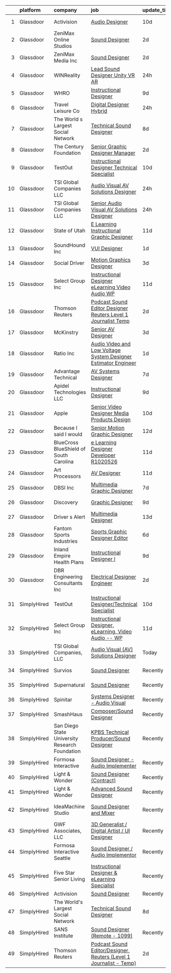 

|    | platform    | company                                        | job                                                                                                                                                                                                                                                                                                                                                                                                                                                                                                                                                                                                                                                                                                                                                                                                                                                                                                                                                                                                                                                                                                                                                                                                                                                                                                                                                                                                                                                                                                                                                                                                                                                                                                                      | update_time   | location             |
|---:|:------------|:-----------------------------------------------|:-------------------------------------------------------------------------------------------------------------------------------------------------------------------------------------------------------------------------------------------------------------------------------------------------------------------------------------------------------------------------------------------------------------------------------------------------------------------------------------------------------------------------------------------------------------------------------------------------------------------------------------------------------------------------------------------------------------------------------------------------------------------------------------------------------------------------------------------------------------------------------------------------------------------------------------------------------------------------------------------------------------------------------------------------------------------------------------------------------------------------------------------------------------------------------------------------------------------------------------------------------------------------------------------------------------------------------------------------------------------------------------------------------------------------------------------------------------------------------------------------------------------------------------------------------------------------------------------------------------------------------------------------------------------------------------------------------------------------|:--------------|:---------------------|
|  1 | Glassdoor   | Activision                                     | [Audio Designer](https://www.glassdoor.com/partner/jobListing.htm?pos=123&ao=1136043&s=58&guid=00000181e1b6a71ea866aa128f3c5f58&src=GD_JOB_AD&t=SR&vt=w&cs=1_eb35545b&cb=1657349253206&jobListingId=1007969460398&jrtk=3-0-1g7grd9q4kbll801-1g7grd9qgi9j6800-7c373c23d77b92fb-)                                                                                                                                                                                                                                                                                                                                                                                                                                                                                                                                                                                                                                                                                                                                                                                                                                                                                                                                                                                                                                                                                                                                                                                                                                                                                                                                                                                                                                          | 10d           | Middleton, WI        |
|  2 | Glassdoor   | ZeniMax Online Studios                         | [Sound Designer](https://www.glassdoor.com/partner/jobListing.htm?pos=111&ao=1136043&s=58&guid=00000181e1b6a71ea866aa128f3c5f58&src=GD_JOB_AD&t=SR&vt=w&cs=1_e15f6dc0&cb=1657349253204&jobListingId=1007987898183&jrtk=3-0-1g7grd9q4kbll801-1g7grd9qgi9j6800-24df4d8b56ead997-)                                                                                                                                                                                                                                                                                                                                                                                                                                                                                                                                                                                                                                                                                                                                                                                                                                                                                                                                                                                                                                                                                                                                                                                                                                                                                                                                                                                                                                          | 2d            | Hunt Valley, MD      |
|  3 | Glassdoor   | ZeniMax Media Inc                              | [Sound Designer](https://www.glassdoor.com/partner/jobListing.htm?pos=112&ao=1136043&s=58&guid=00000181e1b6a71ea866aa128f3c5f58&src=GD_JOB_AD&t=SR&vt=w&cs=1_4a826e3d&cb=1657349253205&jobListingId=1007988325078&jrtk=3-0-1g7grd9q4kbll801-1g7grd9qgi9j6800-55614e727ac16db0-)                                                                                                                                                                                                                                                                                                                                                                                                                                                                                                                                                                                                                                                                                                                                                                                                                                                                                                                                                                                                                                                                                                                                                                                                                                                                                                                                                                                                                                          | 2d            | Hunt Valley, MD      |
|  4 | Glassdoor   | WINReality                                     | [Lead Sound Designer  Unity  VR AR ](https://www.glassdoor.com/partner/jobListing.htm?pos=114&ao=1136043&s=58&guid=00000181e1b6a71ea866aa128f3c5f58&src=GD_JOB_AD&t=SR&vt=w&ea=1&cs=1_505ec3ec&cb=1657349253205&jobListingId=1007993534336&jrtk=3-0-1g7grd9q4kbll801-1g7grd9qgi9j6800-5400ce57ad62e762-)                                                                                                                                                                                                                                                                                                                                                                                                                                                                                                                                                                                                                                                                                                                                                                                                                                                                                                                                                                                                                                                                                                                                                                                                                                                                                                                                                                                                                 | 24h           | Austin, TX           |
|  5 | Glassdoor   | WHRO                                           | [Instructional Designer](https://www.glassdoor.com/partner/jobListing.htm?pos=126&ao=1136043&s=58&guid=00000181e1b6a71ea866aa128f3c5f58&src=GD_JOB_AD&t=SR&vt=w&cs=1_cb6fb1ec&cb=1657349253206&jobListingId=1007971431373&jrtk=3-0-1g7grd9q4kbll801-1g7grd9qgi9j6800-ee1c5b8f6d427c8b-)                                                                                                                                                                                                                                                                                                                                                                                                                                                                                                                                                                                                                                                                                                                                                                                                                                                                                                                                                                                                                                                                                                                                                                                                                                                                                                                                                                                                                                  | 9d            | Norfolk, VA          |
|  6 | Glassdoor   | Travel   Leisure Co                            | [Digital Designer  Hybrid ](https://www.glassdoor.com/partner/jobListing.htm?pos=115&ao=1136043&s=58&guid=00000181e1b6a71ea866aa128f3c5f58&src=GD_JOB_AD&t=SR&vt=w&cs=1_49518851&cb=1657349253205&jobListingId=1007993327869&jrtk=3-0-1g7grd9q4kbll801-1g7grd9qgi9j6800-fe84b9874b2caaef-)                                                                                                                                                                                                                                                                                                                                                                                                                                                                                                                                                                                                                                                                                                                                                                                                                                                                                                                                                                                                                                                                                                                                                                                                                                                                                                                                                                                                                               | 24h           | Orlando, FL          |
|  7 | Glassdoor   | The World s Largest Social Network             | [Technical Sound Designer](https://www.glassdoor.com/partner/jobListing.htm?pos=109&ao=1110586&s=58&guid=00000181e1b6a71ea866aa128f3c5f58&src=GD_JOB_AD&t=SR&vt=w&ea=1&cs=1_24c6f970&cb=1657349253205&jobListingId=1007975397724&cpc=654405A9B1E0A9F5&jrtk=3-0-1g7grd9q4kbll801-1g7grd9qgi9j6800-657842c4e48d542a--6NYlbfkN0DSgjPPcnEdvoK3uuxfISLALE6pB1FR7YSHOr_tSg5_QGIhoz_2VqUepdcKLBLI_zSL88PC2MXrQyC8zo8A0slZtXWrTLKNR985l-7TwPgsBaTyHdWgdVa6eqRVkqmsQUtjxbdpqpAnNBt_oMK_XWkSICRKn7Mk-tJK3MGnscNYTzVTtcjE374sPBAZDwptJwo58OX24vSKDLamdo1xN8iaPF6N_f3VVDYrbhjEGZa4fZLmZuHZK22Fln7FBO3GC3BqjUvc62913mZ_P2_2o1BJ8NLo-otGKQ4JWIFvexVNTTJ1owF6YTSQJpPZBIII6nf539iAaBDyPK4gV96e8qAh3fTIwb7w6J4xCbFJqXecS1GnC1dDe1qd_zNu4zZlgp3tzZI3zLRnlQP1Ntc43siB2H8wU4dusfezX39bT1VgQrg2S0DbZKDFlkM_9bDrUPOhVBm7fmUssCvi6sKHLFcwqZEFkox1f-S-l87NUmmsFsbaCQn1DncwFaS9c71RlNB7ywR2tHYLFegF11N2u44KIDp01Ayad9UWZJ8RJplkt8o96CfKmSVVqJzsSDrWmc4ZHukxqqtwOj-Xcyr9LxkP)                                                                                                                                                                                                                                                                                                                                                                                                                                                                                                                                                                                                                                                                                                                                                                      | 8d            | Los Angeles, CA      |
|  8 | Glassdoor   | The Century Foundation                         | [Senior Graphic Designer Manager](https://www.glassdoor.com/partner/jobListing.htm?pos=121&ao=1136043&s=58&guid=00000181e1b6a71ea866aa128f3c5f58&src=GD_JOB_AD&t=SR&vt=w&ea=1&cs=1_534dedff&cb=1657349253205&jobListingId=1007986879590&jrtk=3-0-1g7grd9q4kbll801-1g7grd9qgi9j6800-a3286ed62dd61305-)                                                                                                                                                                                                                                                                                                                                                                                                                                                                                                                                                                                                                                                                                                                                                                                                                                                                                                                                                                                                                                                                                                                                                                                                                                                                                                                                                                                                                    | 2d            | New York, NY         |
|  9 | Glassdoor   | TestOut                                        | [Instructional Designer Technical Specialist](https://www.glassdoor.com/partner/jobListing.htm?pos=104&ao=1110586&s=58&guid=00000181e1b6a71ea866aa128f3c5f58&src=GD_JOB_AD&t=SR&vt=w&ea=1&cs=1_2b1ec324&cb=1657349253203&jobListingId=1007968675049&cpc=63C68CF611DF075E&jrtk=3-0-1g7grd9q4kbll801-1g7grd9qgi9j6800-1380ac97e8268147--6NYlbfkN0DvEm3ZFflYNZDyIfyg5N-cpxjGt5mtAUGKsixrF0JahBY4k2ZO2G0_QOQvzzzovZti6CUZ07yDcSAu22S-eRSPvY7bDzV-S6HY13A6nzDugxOQS6d-bF6ZmzcbMDTfjOITMBTy8dn6cVmHLMezpI4MWgvkVHVg6EWMpyeArA91CCtDMZisLSDsqEhIv6nqasORP5Uu1VwMf_D1x2v_vGc2QPnmZ3gNvidsUBAR8q9wkeaKp1akKa6_PwgzWaCflUtudjZSH6M0n-X4j2UiaazcQxsy46r-OGTmJmaXkZFbg3QhKCDZNkYbsAA1RMC2d84LyvmD-jjna8qm28q10Vgw6rZhs76l1YuA6RITFpTySkxNn2HWKedAflU6IhK1bhqf6ZjJHSjH1H_fzYGw6CqNJRQa62wFf92xz-AwkCybe2gYP0KHYRIMZjRQOf0miRLN1ZnuHJkAFqlG1CRa08qFixMXPJcOKYopN3tkWHY7mmhSCslEG_tl2AoY2-WB8rXGYpUzcIumzDYTk6NTvn8CxeZSpZzSQBYFY35iBDVTZ6RllaqW2r3ZU3epOwcRnrWOmO3Y5tTPxNt2zB1ZjxUdj-ZUQiLmheQ%3D)                                                                                                                                                                                                                                                                                                                                                                                                                                                                                                                                                                                                                                                                                                                                     | 10d           | Pleasant Grove, UT   |
| 10 | Glassdoor   | TSI Global Companies  LLC                      | [Audio Visual  AV  Solutions Designer](https://www.glassdoor.com/partner/jobListing.htm?pos=106&ao=1110586&s=58&guid=00000181e1b6a71ea866aa128f3c5f58&src=GD_JOB_AD&t=SR&vt=w&ea=1&cs=1_0f5aaf8d&cb=1657349253204&jobListingId=1007993261181&cpc=C19BE7EA145E205E&jrtk=3-0-1g7grd9q4kbll801-1g7grd9qgi9j6800-d5cc32c3be7cb3f1--6NYlbfkN0AWNeWD9j0Anv7cu0YAx4MRGy5lC57LhfIKHhakuygoFQXVahOJlnVZR-oq6_nHXj8eruS9QxxIu-gfpQvA8tZQQlEFih3L5Z2TIopFkaDWIbf1YEL6LD7CNq-2Ttcdtoz0X6j9esD3EeHK8I2J0Rs0K7q5MXFHfumRcQFtcnk5NKNDH4-cBcJmwn0I7pC2G6viq7IHyYZQ1KSogH9yoKxJrpdTNr2LHqi9suXM-BRG8CwCwzqSYnMLnqJSgbOBho-CUadsdP97Z0xV1W-cWv7eg7yz0R8cgLNedtZk_IVotoa-Mpsg12nD1MdySRECJhPW-ipl3WmZL8sDhLWllje4pONMQEGK4GL4pidfow7ERK4V0FoY1ZMlE3YtYwpFfXk5nXMnUEznjHXNQ5Gz24-HdgwAaP3WsYcZMaqmRPLYeI5bkjVdIqaQLcZFV3DQyuDlM8ZBR_qirtMffZxdGqDYP8hBnV1kv-CG5RAm0AIxmwbnof2ARBJkSxGtsHxsevs%3D)                                                                                                                                                                                                                                                                                                                                                                                                                                                                                                                                                                                                                                                                                                                                                                                                                                            | 24h           | Missouri             |
| 11 | Glassdoor   | TSI Global Companies  LLC                      | [Senior Audio Visual  AV  Solutions Designer](https://www.glassdoor.com/partner/jobListing.htm?pos=107&ao=1110586&s=58&guid=00000181e1b6a71ea866aa128f3c5f58&src=GD_JOB_AD&t=SR&vt=w&ea=1&cs=1_770b9c90&cb=1657349253204&jobListingId=1007993283297&cpc=44CD5376B8534B8F&jrtk=3-0-1g7grd9q4kbll801-1g7grd9qgi9j6800-c9b92e72d4f88530--6NYlbfkN0AWNeWD9j0Anv7cu0YAx4MRGy5lC57LhfIKHhakuygoFQXVahOJlnVZVayl1MwmxdSREEmt8rhtuZg3dC_Y4t9T7kUzH7NMHoBcGBIErNc8U8p8KtysrEKUQEpoG1wpY2ZFRiSfejZi8BmZMPzqsCbhiAPYggDBAMjXwehQ0Dp5grAW0M6o6fZys44FbwwWEnnh7YMdSimWVuTp87YIAToAb7Fw_SRYPY3Emacl39Fliku-9CrbJ1_hpdZrvmoQkXk-FhMx4VCXSZXOW5ehYYb10adj-beOQO8lOCUSLUXFftDKFeW5nQk-v_O8g3Mtjil2n5XT0dlgaHD6MGhB5CAc0YAAve7LPDN_S2r9DBQz-RtXRkeW1HiD_J49wrY-5VoneubKUKVRLkfTa2Jy0PGhxdSkXCnMFisMVhlRXTQnBDHO29T14GTnHBwnUmAkJUoXOSbekJuL6KRwbW7wVuxFj081VHEvxFO6G5lRDGLBbjHZj3_RBQqqaAIYburdkBE%3D)                                                                                                                                                                                                                                                                                                                                                                                                                                                                                                                                                                                                                                                                                                                                                                                                                                     | 24h           | Missouri             |
| 12 | Glassdoor   | State of Utah                                  | [E Learning Instructional Graphic Designer](https://www.glassdoor.com/partner/jobListing.htm?pos=118&ao=1136043&s=58&guid=00000181e1b6a71ea866aa128f3c5f58&src=GD_JOB_AD&t=SR&vt=w&cs=1_3e9b3f6a&cb=1657349253205&jobListingId=1007967268443&jrtk=3-0-1g7grd9q4kbll801-1g7grd9qgi9j6800-12582fb7fc60c516-)                                                                                                                                                                                                                                                                                                                                                                                                                                                                                                                                                                                                                                                                                                                                                                                                                                                                                                                                                                                                                                                                                                                                                                                                                                                                                                                                                                                                               | 11d           | Salt Lake City, UT   |
| 13 | Glassdoor   | SoundHound Inc                                 | [VUI Designer](https://www.glassdoor.com/partner/jobListing.htm?pos=116&ao=1136043&s=58&guid=00000181e1b6a71ea866aa128f3c5f58&src=GD_JOB_AD&t=SR&vt=w&ea=1&cs=1_e388225c&cb=1657349253205&jobListingId=1007991174035&jrtk=3-0-1g7grd9q4kbll801-1g7grd9qgi9j6800-a3597de432b60e1b-)                                                                                                                                                                                                                                                                                                                                                                                                                                                                                                                                                                                                                                                                                                                                                                                                                                                                                                                                                                                                                                                                                                                                                                                                                                                                                                                                                                                                                                       | 1d            | Santa Clara, CA      |
| 14 | Glassdoor   | Social Driver                                  | [Motion Graphics Designer](https://www.glassdoor.com/partner/jobListing.htm?pos=117&ao=1136043&s=58&guid=00000181e1b6a71ea866aa128f3c5f58&src=GD_JOB_AD&t=SR&vt=w&ea=1&cs=1_2e4369d7&cb=1657349253205&jobListingId=1007986179722&jrtk=3-0-1g7grd9q4kbll801-1g7grd9qgi9j6800-ff230f3f3767e2a5-)                                                                                                                                                                                                                                                                                                                                                                                                                                                                                                                                                                                                                                                                                                                                                                                                                                                                                                                                                                                                                                                                                                                                                                                                                                                                                                                                                                                                                           | 3d            | Chicago, IL          |
| 15 | Glassdoor   | Select Group Inc                               | [Instructional Designer  eLearning  Video Audio    WP](https://www.glassdoor.com/partner/jobListing.htm?pos=102&ao=1110586&s=58&guid=00000181e1b6a71ea866aa128f3c5f58&src=GD_JOB_AD&t=SR&vt=w&ea=1&cs=1_81bca871&cb=1657349253203&jobListingId=1007965743112&cpc=19A63F97CDAE9B19&jrtk=3-0-1g7grd9q4kbll801-1g7grd9qgi9j6800-975253586d041dc0--6NYlbfkN0Bcn-ADAbRvyrq3DH3YqD1gQOSfU_zTPvvfh0XXiz3pBAa41gXbEVBKQgVaXyt5edISc9bqP53tRPLteqUh4QwbmKEwD0Ly9LIynFhKlkBBOX1urAMP3goMqmB7FsCw1DJLToJjJKgdA2XxFUBlOvaRm9kvNxg5nSULJZu9Z2BIzm6NqSMg2xrFybuJ-ymZUvHjkwUod8_35TenAgU_gw5RST-a9YxXPNmgtcfi7sLb6eDvE1UKEPXwoMacidE_G-i6EOW7ofLTfVqUJPzQ-054BkikZZnCtmboin1s14Fbjhj2CH-3pDldZBq85Rrz2P4filUJAhBFqWuT6St3UNtjgYE9bV8-bSqPsfL-MpSOLqLteigS5YRiLF4SbOizPLFl2M1YkCQQefIN8m-st7h8Y-ajhFqwZh-BKMr3XYArEYE4l4crCpPoajyn6lt2DANS82JHyoYNIHChC0UkQpqbWfWov53uAFbaMkw9_9rf0TPKCq6YSnFV0gaSSxxuz62ozVAfspDKrQ%3D%3D)                                                                                                                                                                                                                                                                                                                                                                                                                                                                                                                                                                                                                                                                                                                                                                                                              | 11d           | White Plains, NY     |
| 16 | Glassdoor   | Thomson Reuters                                | [Podcast Sound Editor Designer  Reuters  Level 1 Journalist   Temp ](https://www.glassdoor.com/partner/jobListing.htm?pos=101&ao=1110586&s=58&guid=00000181e1b6a71ea866aa128f3c5f58&src=GD_JOB_AD&t=SR&vt=w&cs=1_c6f4aadd&cb=1657349253203&jobListingId=1007988334365&cpc=AF1E4A3695F490BE&jrtk=3-0-1g7grd9q4kbll801-1g7grd9qgi9j6800-e8caf184a0c6f5a3--6NYlbfkN0CjNG0qDFC9vBxfUJnRpXh8fasJ_-3AjV6caG0C4DoAxAHUoOIq08mxEzFn-hfPuaxSY-nJjtYRgLlKnxbcWR5ZWD1tD9w45AfG9mMdTWI3bmPp1p4pEn0y8W-QWYFJbU1lRmJv_dQZf_a5a8pB6zAls2mmCx0Amgsti1S7q-iXpzZOWgTXKvm5MM8BlgNqfLwRlwIi3Dybuic4ZybSJ-ZEGvUy-HhpAJr-NaYGPYq9g5tMczX7UDzRmKex4d7neqMfqyaQPyAJS0ht1meFT4zYJMaMB7bLYCvdtefge2MfSFZNuucDU93E7LJDRG6eteX9nzrjgVwAT_zNlRhUo-5X0tMmVt43NwY4ftV_VsxPCn5XM3_44ciTguxSbhn3xn_96AQA6GDD4CQWSoNmo5GF_E54YERAfEGNl-5By-qKMIy-KWHqUJJkVFWTEVkx0vB-wuspH4VMAC-5wtBoJxWC7sFZPgHB-4bU2XmS5E6CyHmlyKF5ZyYfYtniW4BusJAG9JdsKzDOm2VDqmg37fyX8NbpxmrwdbWqx-dWdtZivHzCkKvtsPeJ_4Zn7BkDmgHUGlKTCqRkqBoJL7Ahcd1kROnGEhaADarNRA7vvsPK0lykJMPHQYwQo2Blqnyh_SRhgGEHAYuNsyWaZHpzG2rOTYY6qUx8XQXsna40eAHu0zUxlE-LkiHh41NMu1kFXist2vW6OwhTh2MqqaTP8noR4MmByCwXNZ_4pjFmdqX5mzUZU4qYGRHM0s9wpUPMZkUmtKeWYSOcVerec_XJZ3AYO-ZL8RAy0u2LHbXQxSrgkehDf5AaGKSqVPgeSExfYstgsQHNtP2p5KxG1E32m8QA5a2DTaXevq2Mi5bww02Oit72Dr3OX6ESyNS1vwqucnT61dwloavWyp8lmZgDdffl10ZZPo6t_kTITmsT6PNP2lgdO6Oj1Q36sINcj1hWSf2hLRX-JAPBDo6PtIMY6p6GhnwjpkKbTAZJQharmTCuIOhUbLg4_5dq6kejpPBbeEDOjxSYlBotHkwb0MGljd1IfifEdnccDA106RUbQkqttc5gaSgmcd9QkfvRNBoIUssmA7JH-D4EyZUUaWNuS2TFXcoRyxRAbJiYC221Msez3hG_ph63akw03TiNO5rg1MhUcYsuTSnruwGxI7U6CQCbi7l7Us-PQCdojXya-5o4sdRqHSFgokxPlKc3-0Uve-jrl-TvMLeoEEUh0ZWQQUfIgD_sDH4R3SaY-kwPipSGlsyxjttSEE5iWM7fGPyHs5y4lhErgn0nncnqyU-xeQgO) | 2d            | New York, NY         |
| 17 | Glassdoor   | McKinstry                                      | [Senior AV Designer](https://www.glassdoor.com/partner/jobListing.htm?pos=122&ao=1136043&s=58&guid=00000181e1b6a71ea866aa128f3c5f58&src=GD_JOB_AD&t=SR&vt=w&cs=1_25945c6e&cb=1657349253205&jobListingId=1007985022233&jrtk=3-0-1g7grd9q4kbll801-1g7grd9qgi9j6800-fcb614ff601643cc-)                                                                                                                                                                                                                                                                                                                                                                                                                                                                                                                                                                                                                                                                                                                                                                                                                                                                                                                                                                                                                                                                                                                                                                                                                                                                                                                                                                                                                                      | 3d            | Seattle, WA          |
| 18 | Glassdoor   | Ratio Inc                                      | [Audio Video and Low Voltage System Designer  Estimator  Engineer](https://www.glassdoor.com/partner/jobListing.htm?pos=103&ao=1110586&s=58&guid=00000181e1b6a71ea866aa128f3c5f58&src=GD_JOB_AD&t=SR&vt=w&ea=1&cs=1_7823b6f4&cb=1657349253203&jobListingId=1007990573933&cpc=8F946C24CF1A525E&jrtk=3-0-1g7grd9q4kbll801-1g7grd9qgi9j6800-a22815fcd649ceed--6NYlbfkN0DLxniXb9xd09bch3T7EymxCrgj1jiT2kSu__xrmi42oF6tRRjGLgy9CSCUvlu0o-G0f9mP3vXOY25QFtPpOgKZRLLJv-Wzl2jZDDJN7VD9xffB-warem3eXA0nhYC6MxajdbDhS4OuVwx3kRH1U4zCgroOa4MZ6m1JcZM3n5e4HfMar1NEX1Zic41PscWSc_uOTjNgTZzUtacDWO7l4VqeUupusgIpLtwoeAyqjcBixUFbbwdXQHpW7dHlwmJG8UX3Blp7WCDsM0NtzgxhXPVE3DAbuF_jcpn8gRBECiGiW0GOfFi8PuWfZPqrQUvIIci2fNnZIN4Ev_Y4vUN6T8RqK8kYJ5q5_0DZVEz9Io7h8MWfTHN9DCPrPQQe9EoNLSa2jGt7qTHzlFaqZgXH4ZPqJQ_T5u7bLh1AxSHQxMcHIT6jphQA4eOdn-rdrKYY24TveBvqAQKz3Sp9n9rMZLcac30BpoMVV3bV3lUatH1zq32NYZGsPJij5VvfbmNigP-PkP5_eowrlw%3D%3D)                                                                                                                                                                                                                                                                                                                                                                                                                                                                                                                                                                                                                                                                                                                                                                                                  | 1d            | Farmington, UT       |
| 19 | Glassdoor   | Advantage Technical                            | [AV Systems Designer](https://www.glassdoor.com/partner/jobListing.htm?pos=108&ao=1110586&s=58&guid=00000181e1b6a71ea866aa128f3c5f58&src=GD_JOB_AD&t=SR&vt=w&ea=1&cs=1_52e4aaa5&cb=1657349253205&jobListingId=1007977363508&cpc=39A4E8CE329AB187&jrtk=3-0-1g7grd9q4kbll801-1g7grd9qgi9j6800-0d648a499f3c8bd0--6NYlbfkN0CQRQ3eiV4YWjrRS1ho7HVQ9JO8v6Fb3eU0yDOJbdOiEguntuRlpE4-_N6DYLNj-GqhBku8oZcW0HlUxZShoWJeeNFdMJsRJTbJyn-3XNHA3Zd9y2JV5V6xqLj5pIjmG6U3qU12DkOy4CPo6EKOnw8P-y1TlN935dvuYLJ3GZWAg0qkN-2EEP1P6eQV-AhAN1DlddVbOLb9fEc33IvZ0FdR-sTyfO32G2u31Y_ntLFoQ9GbsXFz_zy4OwWdFhdYNBFanTlDexb9nYIQpGdHy0mq0tSrYKSdp8EQX47Cdx7XQfEtUv5DEYhT53AhdKS0nQR0bQnD0mOyP3HTvwS1auS5gdTisleRTs0UjpTWJksM8AALF6XleGHbMVl6YLvnjjOE8lW1Pm1Ej2NUIwN8880S_WAzrnE0ZHlmIv7kR6NcsTPBlmdpNTepdF4a-N0VDKSs22Xoqiyoa8dQeivDM9qr5AU4g8mTB4hruI6OhXJ8rHGoJL_41PSCrQbEJ5UQ-wK_u_Aom1bozuylsxlAGSbP-oaE5TPpEU2DJ3vV5WnFmvzT3Vgr-lEMIq4Nv_japQw%3D)                                                                                                                                                                                                                                                                                                                                                                                                                                                                                                                                                                                                                                                                                                                                                                                             | 7d            | La Mirada, CA        |
| 20 | Glassdoor   | Apidel Technologies LLC                        | [Instructional Designer](https://www.glassdoor.com/partner/jobListing.htm?pos=110&ao=1110586&s=58&guid=00000181e1b6a71ea866aa128f3c5f58&src=GD_JOB_AD&t=SR&vt=w&ea=1&cs=1_ff10020a&cb=1657349253204&jobListingId=1007971104086&cpc=2CAED5C921A5F994&jrtk=3-0-1g7grd9q4kbll801-1g7grd9qgi9j6800-583f81cd50bf5307--6NYlbfkN0C-xuqgdbktDILJoi_o42Ntwte-sxNwJl4lq25EOjgqY9QdTvxhiZuU73FoiVdnOk67AFNhSwXEKeU8VomMq9-WoAYp5zjqkcrAK-K0vaxqpFj3po317ALNWRDpIE85n8UwQeVoqazViByOJpOpVErO53en1PsjkDvOr-T8nMu9ZjIddfBnI6ABy1L6psMvJJIkBeSK1Vwvo9XR_Opchc4vCZq87iQUI7Yw2ykEiqu19JCmdKMsr0fx_qYaiRWBO5GliQr8uwlKXNZCpdr2qSKIjr_NLMBxjXy7UfAdw2IhwLp2YqvMLAvps1JV3_1SWLPFgE6TaZi8xoZdnEK40lXkLNylrBGi83V6FO-GSh5NICBK5Fb2bOPMszNqXKYvnpTSsLgrT7wtsuwGv5NTTUI3tuxUvxKnuQvlEf42ZqhPHw0yGtK76L0wN0TRwlYRMuU8og8OrjLkDlCcszSONUA8iBsZYm-s2gtzand27GaASMS813aw8Fe-3Pnq4NPKDPU%3D)                                                                                                                                                                                                                                                                                                                                                                                                                                                                                                                                                                                                                                                                                                                                                                                                                                                          | 9d            | Chandler, AZ         |
| 21 | Glassdoor   | Apple                                          | [Senior Video Designer  Media Products Design](https://www.glassdoor.com/partner/jobListing.htm?pos=125&ao=1136043&s=58&guid=00000181e1b6a71ea866aa128f3c5f58&src=GD_JOB_AD&t=SR&vt=w&cs=1_0d69c313&cb=1657349253206&jobListingId=1007968251103&jrtk=3-0-1g7grd9q4kbll801-1g7grd9qgi9j6800-a25ec4cb75015387-)                                                                                                                                                                                                                                                                                                                                                                                                                                                                                                                                                                                                                                                                                                                                                                                                                                                                                                                                                                                                                                                                                                                                                                                                                                                                                                                                                                                                            | 10d           | Culver City, CA      |
| 22 | Glassdoor   | Because I said I would                         | [Senior Motion Graphic Designer](https://www.glassdoor.com/partner/jobListing.htm?pos=124&ao=1136043&s=58&guid=00000181e1b6a71ea866aa128f3c5f58&src=GD_JOB_AD&t=SR&vt=w&ea=1&cs=1_3abe5f34&cb=1657349253206&jobListingId=1007964672644&jrtk=3-0-1g7grd9q4kbll801-1g7grd9qgi9j6800-dd8a50ad25f13a5f-)                                                                                                                                                                                                                                                                                                                                                                                                                                                                                                                                                                                                                                                                                                                                                                                                                                                                                                                                                                                                                                                                                                                                                                                                                                                                                                                                                                                                                     | 12d           | Remote               |
| 23 | Glassdoor   | BlueCross BlueShield of South Carolina         | [e Learning Designer Developer R1020526](https://www.glassdoor.com/partner/jobListing.htm?pos=130&ao=1136043&s=58&guid=00000181e1b6a71ea866aa128f3c5f58&src=GD_JOB_AD&t=SR&vt=w&ea=1&cs=1_d8bebe0a&cb=1657349253206&jobListingId=1007966736118&jrtk=3-0-1g7grd9q4kbll801-1g7grd9qgi9j6800-6a5a11bb0b42aaf1-)                                                                                                                                                                                                                                                                                                                                                                                                                                                                                                                                                                                                                                                                                                                                                                                                                                                                                                                                                                                                                                                                                                                                                                                                                                                                                                                                                                                                             | 11d           | Columbia, SC         |
| 24 | Glassdoor   | Art Processors                                 | [AV Designer](https://www.glassdoor.com/partner/jobListing.htm?pos=120&ao=1136043&s=58&guid=00000181e1b6a71ea866aa128f3c5f58&src=GD_JOB_AD&t=SR&vt=w&ea=1&cs=1_145702aa&cb=1657349253205&jobListingId=1007967357069&jrtk=3-0-1g7grd9q4kbll801-1g7grd9qgi9j6800-c82ea908b8b6a1b5-)                                                                                                                                                                                                                                                                                                                                                                                                                                                                                                                                                                                                                                                                                                                                                                                                                                                                                                                                                                                                                                                                                                                                                                                                                                                                                                                                                                                                                                        | 11d           | New York, NY         |
| 25 | Glassdoor   | DBSI  Inc                                      | [Multimedia Graphic Designer](https://www.glassdoor.com/partner/jobListing.htm?pos=105&ao=1110586&s=58&guid=00000181e1b6a71ea866aa128f3c5f58&src=GD_JOB_AD&t=SR&vt=w&ea=1&cs=1_6ee493f4&cb=1657349253204&jobListingId=1007977612107&cpc=AF02A54CD0F60729&jrtk=3-0-1g7grd9q4kbll801-1g7grd9qgi9j6800-ab8cb408dc8ec8ee--6NYlbfkN0Cd5ZvLdai7cR0fypH5_WiGezUQesq24dbKuF0ly35ya5O8NkFj-qrjHekX1qTEaujUQz7JzP0u73o11OglWDU9juGNe-SK2whTqe1itlkyB7FVMauAdYzCeErfPuy-469n-_Fr4tmTISR6fSRpJ3_MBKRwKQfSoUHqi2pSF-JZo4_hsf3xWMg6kvfyst4yhDcRQWuQjk7iqcvB722oB4PkeSBOfp_xTm5Wke8nSmXqv5JJon7Nry_WkKMkQJFl1G1XthY_QBayetMbxJQm580i_HCad62pC-APlhLrrx6Sw9pX81oS0ZIJyE0hMs1SAV8do3vzaUlrq60PXXSIyqJVvCF5sQyjPGAMRB62aF8vXiy0aHop91mslQq1gS8qHS9Ul7OqCE3UcQWKlqz6QfYMVzTbmN223Sr4q_mwDYRvSZOmwvoVdTJH5AuXgid0eCDLlNejn2ULAJKmmF9zhJyPLtRUQjxMwimeM7RQKoTIqKpIZDRrsgkz42NDegDWBSWsiqtPErosWg%3D%3D)                                                                                                                                                                                                                                                                                                                                                                                                                                                                                                                                                                                                                                                                                                                                                                                                                                       | 7d            | Chandler, AZ         |
| 26 | Glassdoor   | Discovery                                      | [Graphic Designer](https://www.glassdoor.com/partner/jobListing.htm?pos=127&ao=1136043&s=58&guid=00000181e1b6a71ea866aa128f3c5f58&src=GD_JOB_AD&t=SR&vt=w&ea=1&cs=1_42487d1e&cb=1657349253206&jobListingId=1007970829026&jrtk=3-0-1g7grd9q4kbll801-1g7grd9qgi9j6800-3260284daed292f5-)                                                                                                                                                                                                                                                                                                                                                                                                                                                                                                                                                                                                                                                                                                                                                                                                                                                                                                                                                                                                                                                                                                                                                                                                                                                                                                                                                                                                                                   | 9d            | New York, NY         |
| 27 | Glassdoor   | Driver s Alert                                 | [Multimedia Designer](https://www.glassdoor.com/partner/jobListing.htm?pos=119&ao=1136043&s=58&guid=00000181e1b6a71ea866aa128f3c5f58&src=GD_JOB_AD&t=SR&vt=w&ea=1&cs=1_303073c8&cb=1657349253205&jobListingId=1007963223008&jrtk=3-0-1g7grd9q4kbll801-1g7grd9qgi9j6800-2c03edc6f18e9dc3-)                                                                                                                                                                                                                                                                                                                                                                                                                                                                                                                                                                                                                                                                                                                                                                                                                                                                                                                                                                                                                                                                                                                                                                                                                                                                                                                                                                                                                                | 13d           | Nashville, TN        |
| 28 | Glassdoor   | Fantom Sports Industries                       | [Sports Graphic Designer Editor](https://www.glassdoor.com/partner/jobListing.htm?pos=113&ao=1136043&s=58&guid=00000181e1b6a71ea866aa128f3c5f58&src=GD_JOB_AD&t=SR&vt=w&ea=1&cs=1_dff428de&cb=1657349253205&jobListingId=1007979023794&jrtk=3-0-1g7grd9q4kbll801-1g7grd9qgi9j6800-6522354e8938f0b7-)                                                                                                                                                                                                                                                                                                                                                                                                                                                                                                                                                                                                                                                                                                                                                                                                                                                                                                                                                                                                                                                                                                                                                                                                                                                                                                                                                                                                                     | 6d            | Remote               |
| 29 | Glassdoor   | Inland Empire Health Plans                     | [Instructional Designer I](https://www.glassdoor.com/partner/jobListing.htm?pos=129&ao=1136043&s=58&guid=00000181e1b6a71ea866aa128f3c5f58&src=GD_JOB_AD&t=SR&vt=w&cs=1_fb2ea99c&cb=1657349253206&jobListingId=1007971862315&jrtk=3-0-1g7grd9q4kbll801-1g7grd9qgi9j6800-856b4a27cb367eae-)                                                                                                                                                                                                                                                                                                                                                                                                                                                                                                                                                                                                                                                                                                                                                                                                                                                                                                                                                                                                                                                                                                                                                                                                                                                                                                                                                                                                                                | 9d            | Rancho Cucamonga, CA |
| 30 | Glassdoor   | DBR Engineering Consultants  Inc               | [Electrical Designer  Engineer](https://www.glassdoor.com/partner/jobListing.htm?pos=128&ao=1136043&s=58&guid=00000181e1b6a71ea866aa128f3c5f58&src=GD_JOB_AD&t=SR&vt=w&ea=1&cs=1_0bd3373b&cb=1657349253206&jobListingId=1007987114856&jrtk=3-0-1g7grd9q4kbll801-1g7grd9qgi9j6800-30f42834620e79fd-)                                                                                                                                                                                                                                                                                                                                                                                                                                                                                                                                                                                                                                                                                                                                                                                                                                                                                                                                                                                                                                                                                                                                                                                                                                                                                                                                                                                                                      | 2d            | Houston, TX          |
| 31 | SimplyHired | TestOut                                        | [Instructional Designer/Technical Specialist](https://www.simplyhired.com/job/gUrhpdit_yuSDW56L8jopt1E9i--3ff4HJ_dcZYX3bWQNWW9OEc7ig?q=sound+designer)                                                                                                                                                                                                                                                                                                                                                                                                                                                                                                                                                                                                                                                                                                                                                                                                                                                                                                                                                                                                                                                                                                                                                                                                                                                                                                                                                                                                                                                                                                                                                                   | 10d           | Pleasant Grove, UT   |
| 32 | SimplyHired | Select Group Inc                               | [Instructional Designer, eLearning, Video Audio -- WP](https://www.simplyhired.com/job/EYIae7YI1jKFGHa1021g_SZE7_Bf7woF9pwx8IrOJvvjVpUAeBFPIA?q=sound+designer)                                                                                                                                                                                                                                                                                                                                                                                                                                                                                                                                                                                                                                                                                                                                                                                                                                                                                                                                                                                                                                                                                                                                                                                                                                                                                                                                                                                                                                                                                                                                                          | 11d           | White Plains, NY     |
| 33 | SimplyHired | TSI Global Companies, LLC                      | [Audio Visual (AV) Solutions Designer](https://www.simplyhired.com/job/Q2PwGUeatyN7TTeCTc5KE-IzzONgxeRHLFwJPZMZP55Yiozcm9vaOg?q=sound+designer)                                                                                                                                                                                                                                                                                                                                                                                                                                                                                                                                                                                                                                                                                                                                                                                                                                                                                                                                                                                                                                                                                                                                                                                                                                                                                                                                                                                                                                                                                                                                                                          | Today         | Missouri             |
| 34 | SimplyHired | Survios                                        | [Sound Designer](https://www.simplyhired.com/job/GGf4JbShEJmtxragh-HP0RYhs5WpCO9pZtgQyta_p4JFm7cmj-H-Zw?q=sound+designer)                                                                                                                                                                                                                                                                                                                                                                                                                                                                                                                                                                                                                                                                                                                                                                                                                                                                                                                                                                                                                                                                                                                                                                                                                                                                                                                                                                                                                                                                                                                                                                                                | Recently      | Marina del Rey, CA   |
| 35 | SimplyHired | Supernatural                                   | [Sound Designer](https://www.simplyhired.com/job/5D0f_UMi6LJPtiqm_toq4mJLszAsmT5fReCL93NEtxLGohoQEX5RFw?q=sound+designer)                                                                                                                                                                                                                                                                                                                                                                                                                                                                                                                                                                                                                                                                                                                                                                                                                                                                                                                                                                                                                                                                                                                                                                                                                                                                                                                                                                                                                                                                                                                                                                                                | Recently      | Los Angeles, CA      |
| 36 | SimplyHired | Spinitar                                       | [Systems Designer - Audio Visual](https://www.simplyhired.com/job/Rf_MBztlpg8b4oGgjN40NxMLKT9qBqXNwSwfuEZKuiui9BeMc9eQQQ?q=sound+designer)                                                                                                                                                                                                                                                                                                                                                                                                                                                                                                                                                                                                                                                                                                                                                                                                                                                                                                                                                                                                                                                                                                                                                                                                                                                                                                                                                                                                                                                                                                                                                                               | Recently      | Tempe, AZ            |
| 37 | SimplyHired | SmashHaus                                      | [Composer/Sound Designer](https://www.simplyhired.com/job/5TV44fqNq9OE9PTw8D83ASmeufu-2onYgJ8O5l4Y0t9TzOHHgUVKrQ?q=sound+designer)                                                                                                                                                                                                                                                                                                                                                                                                                                                                                                                                                                                                                                                                                                                                                                                                                                                                                                                                                                                                                                                                                                                                                                                                                                                                                                                                                                                                                                                                                                                                                                                       | Recently      | Remote               |
| 38 | SimplyHired | San Diego State University Research Foundation | [KPBS Technical Producer/Sound Designer](https://www.simplyhired.com/job/VSycAS3T0QxIBgCqrb-0WeaHyAeO4RoQPlpkQtMGdq8D6eLIAilSTA?q=sound+designer)                                                                                                                                                                                                                                                                                                                                                                                                                                                                                                                                                                                                                                                                                                                                                                                                                                                                                                                                                                                                                                                                                                                                                                                                                                                                                                                                                                                                                                                                                                                                                                        | Recently      | San Diego, CA        |
| 39 | SimplyHired | Formosa Interactive                            | [Sound Designer - Audio Implementer](https://www.simplyhired.com/job/E63_BRjyLumhk01Bv7mOuaoR0vafXGhLD-NTsS2e6CEpoHi4FvqYnw?q=sound+designer)                                                                                                                                                                                                                                                                                                                                                                                                                                                                                                                                                                                                                                                                                                                                                                                                                                                                                                                                                                                                                                                                                                                                                                                                                                                                                                                                                                                                                                                                                                                                                                            | Recently      | Burbank, CA          |
| 40 | SimplyHired | Light & Wonder                                 | [Sound Designer (Contract)](https://www.simplyhired.com/job/iV6W9ClkgZhyoiGhHDc3ai-evYuIAUV4sYoCvbSFqMWPK8MwyutYFw?q=sound+designer)                                                                                                                                                                                                                                                                                                                                                                                                                                                                                                                                                                                                                                                                                                                                                                                                                                                                                                                                                                                                                                                                                                                                                                                                                                                                                                                                                                                                                                                                                                                                                                                     | Recently      | Las Vegas, NV        |
| 41 | SimplyHired | Light & Wonder                                 | [Advanced Sound Designer](https://www.simplyhired.com/job/RTMELd4-X_ujEIXUOB8X804jopY0eAzTtWbRboJOm4E-bQ1HhVS6Ng?q=sound+designer)                                                                                                                                                                                                                                                                                                                                                                                                                                                                                                                                                                                                                                                                                                                                                                                                                                                                                                                                                                                                                                                                                                                                                                                                                                                                                                                                                                                                                                                                                                                                                                                       | Recently      | Las Vegas, NV        |
| 42 | SimplyHired | IdeaMachine Studio                             | [Sound Designer and Mixer](https://www.simplyhired.com/job/3_cnKWbKCzfz8K406esix9aXeGkS2iLw6vp3jwYHfDLUWBO0TV9GDQ?q=sound+designer)                                                                                                                                                                                                                                                                                                                                                                                                                                                                                                                                                                                                                                                                                                                                                                                                                                                                                                                                                                                                                                                                                                                                                                                                                                                                                                                                                                                                                                                                                                                                                                                      | Recently      | San Francisco, CA    |
| 43 | SimplyHired | GWF Associates, LLC                            | [3D Generalist / Digital Artist / UI Designer](https://www.simplyhired.com/job/eYdhfRS3owY_un3moSfyoYLIQJpd_uXGThEidDAcVM8G0hIoUb-jVQ?q=sound+designer)                                                                                                                                                                                                                                                                                                                                                                                                                                                                                                                                                                                                                                                                                                                                                                                                                                                                                                                                                                                                                                                                                                                                                                                                                                                                                                                                                                                                                                                                                                                                                                  | Recently      | Tinton Falls, NJ     |
| 44 | SimplyHired | Formosa Interactive Seattle                    | [Sound Designer / Audio Implementor](https://www.simplyhired.com/job/vlF4rzpIgemNyADbSUoWC36FtYYh2ouWspqfTFtuxzveh07-6RCwmg?q=sound+designer)                                                                                                                                                                                                                                                                                                                                                                                                                                                                                                                                                                                                                                                                                                                                                                                                                                                                                                                                                                                                                                                                                                                                                                                                                                                                                                                                                                                                                                                                                                                                                                            | Recently      | Seattle, WA          |
| 45 | SimplyHired | Five Star Senior Living                        | [Instructional Designer & eLearning Specialist](https://www.simplyhired.com/job/oTZPL1wWK2cmOqji4vswi4vj0YGDnK7OTqW_Mj_7zFv6d-Vi6eIF7Q?q=sound+designer)                                                                                                                                                                                                                                                                                                                                                                                                                                                                                                                                                                                                                                                                                                                                                                                                                                                                                                                                                                                                                                                                                                                                                                                                                                                                                                                                                                                                                                                                                                                                                                 | Recently      | Newton, MA           |
| 46 | SimplyHired | Activision                                     | [Sound Designer](https://www.simplyhired.com/job/i7qlcqa6pP-srEpgyNNEjRvZmW5tDc8R6vUqXUq0hP94Ee2Cl5AgeQ?q=sound+designer)                                                                                                                                                                                                                                                                                                                                                                                                                                                                                                                                                                                                                                                                                                                                                                                                                                                                                                                                                                                                                                                                                                                                                                                                                                                                                                                                                                                                                                                                                                                                                                                                | Recently      | Austin, TX           |
| 47 | SimplyHired | The World's Largest Social Network             | [Technical Sound Designer](https://www.simplyhired.com/job/Eyn9J7jqPXJVr_fanSOqKKOFF9q5CQC6bXqv4h9-1-q-hxN1lJ1bCw?q=sound+designer)                                                                                                                                                                                                                                                                                                                                                                                                                                                                                                                                                                                                                                                                                                                                                                                                                                                                                                                                                                                                                                                                                                                                                                                                                                                                                                                                                                                                                                                                                                                                                                                      | 8d            | Los Angeles, CA      |
| 48 | SimplyHired | SANS Institute                                 | [Sound Designer (Remote - 1099)](https://www.simplyhired.com/job/l5XtJmV5Za5NPAoCY67pJ8osv7Dd9cygFT5KvUQHRZZ5LCw9cI7qOA?q=sound+designer)                                                                                                                                                                                                                                                                                                                                                                                                                                                                                                                                                                                                                                                                                                                                                                                                                                                                                                                                                                                                                                                                                                                                                                                                                                                                                                                                                                                                                                                                                                                                                                                | Recently      | Bethesda, MD         |
| 49 | SimplyHired | Thomson Reuters                                | [Podcast Sound Editor/Designer, Reuters (Level 1 Journalist - Temp)](https://www.simplyhired.com/job/uG-XthcUGLXnvuEzIlGytwXEKmlli3kPZ-eKAScvB6T34fnayI1PJg?q=sound+designer)                                                                                                                                                                                                                                                                                                                                                                                                                                                                                                                                                                                                                                                                                                                                                                                                                                                                                                                                                                                                                                                                                                                                                                                                                                                                                                                                                                                                                                                                                                                                            | 2d            | New York, NY         |